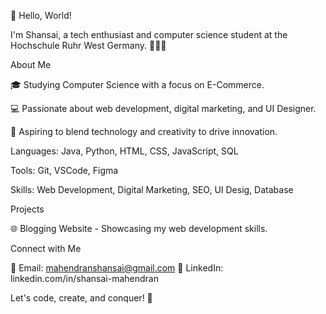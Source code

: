 👋 Hello, World!

I'm Shansai, a tech enthusiast and computer science student at the Hochschule Ruhr West Germany. 👨‍💻✨

About Me

🎓 Studying Computer Science with a focus on E-Commerce.

💻 Passionate about web development, digital marketing, and UI Designer.

🚀 Aspiring to blend technology and creativity to drive innovation.


Languages: Java, Python, HTML, CSS, JavaScript, SQL

Tools: Git, VSCode, Figma

Skills: Web Development, Digital Marketing, SEO, UI Desig, Database

Projects

🌐 Blogging Website - Showcasing my web development skills.

Connect with Me

📧 Email: mahendranshansai@gmail.com
💼 LinkedIn: linkedin.com/in/shansai-mahendran


Let's code, create, and conquer! 🚀

<!---
ShansaiMA/ShansaiMA is a ✨ special ✨ repository because its `README.md` (this file) appears on your GitHub profile.
You can click the Preview link to take a look at your changes.
--->
